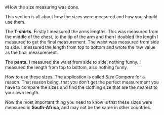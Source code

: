 #How the size measuring was done.

This section is all about how the sizes were measured and how you should
use them.

The **T-shirts.**
Firstly I measured the arms lengths. This was measured from the middle of the chest, to the tip of the arm and then I doubled the length I measured to get the final measurement.
The waist was measured from side to side.
I measured the length from top to bottom and wrote the raw value as the final measurement.

The **pants.**
I measured the waist from side to side, nothing funny.
I measured the length from top to bottom, also nothing funny.

How to use these sizes.
The application is called _Size Compare_ for a reason. That reason being, that you don't get the perfect measurement you have to compare the sizes and find the clothing size that are the nearest to your own length.

Now the most important thing you need to know is that these sizes were measured in **South-Africa**, and may not be the same in other countries.